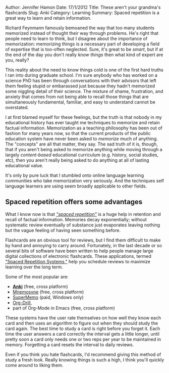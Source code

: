 Author: Jennifer Hamon 
Date: 17/1/2012 
Title: These aren't your grandma's flashcards 
Slug: Anki 
Category: Learning
Summary: Spaced repetition is a great way to learn and retain information.

Richard Feynmann famously bemoaned the way that too many students
memorized instead of thought their way through problems.  He's right that people need to learn to think, but I
disagree about the importance of memorization: memorizing things is a necessary part of developing a field
of expertise that is too-often neglected.  Sure, it's great to be
*smart*, but if at the end of the day you don't really *know things*
then what kind of expert are you, really?

This reality about the need to know things cold is one of the first
hard truths I ran into during graduate school.  I'm sure anybody who
has worked on a science PhD has been through conversations with their advisors that left them feeling stupid or embarassed just because they hadn't memorized some niggling detail of their science. The mixture of shame, frustration, and anxiety that comes
from not being able to recall those things that are simultaneously
fundamental, familiar, and easy to understand cannot be overstated.


<!-- >A professor walks up to the blackboard and asks a general knowledge
question.  "Who remembers the mineral formula for diopside?" There might be a few mumbles from the class, but usually there will be silence. In situations like this I'll often be on the fence about speaking up because I *think* I know something, but I'm not 100% sure and am
loath to show ignorance.  Then the professor gives a gruff admonition
that, "You should really know this for your quals," before proceeding
to answer his own question and carry on. -->


I at first blamed myself for these feelings, but the
truth is that nobody in my educational history has ever taught me techniques to memorize and retain factual information.  Memorization as a teaching
philosophy has been out of fashion for many years now, so that the
current products of the public education system have never been asked
to *memorize* much of anything.  The "concepts" are all that matter, they say.  The sad truth of it is, though, that if you
aren't being asked to memorize anything while moving through a
largely *content-based* educational curriculum (e.g. history, social studies,
etc), then you aren't really being asked to do anything at all of
lasting educational value.

It's only by pure luck that I stumbled onto online language learning communities who take memorization very seriously.  And the techniques self language learners are using seem broadly applicable to other fields.

## Spaced repetition offers some advantages

What I know now is that [*"spaced
repetition"*](http://www.wired.com/medtech/health/magazine/16-05/ff_wozniak?currentPage=all)
is a huge help in retention and recall of factual information. Memories decay exponentially; without systematic review
eventually of substance just evaporates leaving nothing but the vague
feeling of having seen something before.

Flashcards are an obvious tool for reviews, but I find them difficult
to make by hand and annoying to carry around.  Fortunately, in the
last decade or so several bits of software have been written to help
people manage large digital collections of electronic flashcards.
These applications, termed ["Spaced Repetition
Systems,"](http://en.wikipedia.org/wiki/Spaced_repetition) help you
schedule reviews to maximize learning over the long term.

Some of the most popular are:

* **[Anki](http://ankisrs.net/)** (free, cross platform)
* [Mnemosyne](http://www.mnemosyne-proj.org/) (free, cross platform)
* [SuperMemo](http://www.supermemo.com/) (paid, Windows only)
* [Org-Drill](http://orgmode.org/worg/org-contrib/org-drill.html),
* part of Org-Mode in Emacs (free, cross platform)

These systems have the user rate themselves on how well they know each
card and then uses an algorithm to figure out when they should study
the card again.  The best time to study a card is right before you
forget it.  Each time the user answers a card correctly the interval
gets a little longer, until pretty soon a card only needs one or two
reps per year to be maintained in memory. Forgetting a card resets the
interval to daily reviews.

Even if you think you hate flashcards, I'd recommend giving this
method of study a fresh look.  Really knowing things is such a high, I
think you'll quickly come around to liking them.
